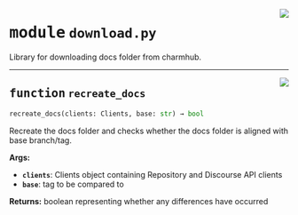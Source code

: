 <!-- markdownlint-disable -->

<a href="../src/gatekeeper/download.py#L0"><img align="right" style="float:right;" src="https://img.shields.io/badge/-source-cccccc?style=flat-square"></a>

# <kbd>module</kbd> `download.py`
Library for downloading docs folder from charmhub. 


---

<a href="../src/gatekeeper/download.py#L38"><img align="right" style="float:right;" src="https://img.shields.io/badge/-source-cccccc?style=flat-square"></a>

## <kbd>function</kbd> `recreate_docs`

```python
recreate_docs(clients: Clients, base: str) → bool
```

Recreate the docs folder and checks whether the docs folder is aligned with base branch/tag. 



**Args:**
 
 - <b>`clients`</b>:  Clients object containing Repository and Discourse API clients 
 - <b>`base`</b>:  tag to be compared to 



**Returns:**
 boolean representing whether any differences have occurred 



